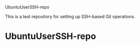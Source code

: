 
 UbuntuUserSSH-repo

This is a test repository for setting up SSH-based Git operations.
# UbuntuUserSSH-repo
